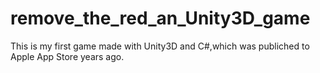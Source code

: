 # remove_the_red_an_Unity3D_game

This is my first game made with Unity3D and C#,which was publiched to Apple App Store years ago.
